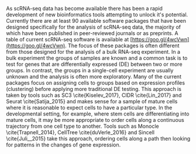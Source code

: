 As scRNA-seq data has become available there has been a rapid development of new bioinformatics tools attempting to unlock it's potential. Currently there are at least 90 available software packages that have been designed specifically for the analysis of scRNA-seq data, the majority of which have been published in peer-reviewed journals or as preprints. A table of current scRNA-seq software is available at [https://goo.gl/4wcVwn](https://goo.gl/4wcVwn). The focus of these packages is often different from those designed for the analysis of a bulk RNA-seq experiment. In a bulk experiment the groups of samples are known and a common task is to test for genes that are differentially expressed (DE) between two or more groups. In contrast, the groups in a single-cell experiment are usually unknown and the analysis is often more exploratory. Many of the current packages focus on assigning cells to groups based on expression profiles (clustering) before applying more traditional DE testing. This approach is taken by tools such as SC3 \cite{Kiselev_2017}, CIDR \cite{Lin_2017} and Seurat \cite{Satija_2015} and makes sense for a sample of mature cells where it is reasonable to expect cells to have a particular type. In the developmental setting, for example, where stem cells are differentiating into mature cells, it may be more appropriate to order cells along a continuous trajectory from one cell type to another. Tools such as Monocle \cite{Trapnell_2014}, CellTree \cite{duVerle_2016} and Sincell \cite{Juli__2015} take this approach, ordering cells along a path then looking for patterns in the changes of gene expression.